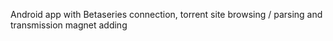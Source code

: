Android app with Betaseries connection, torrent site browsing / parsing and transmission magnet adding